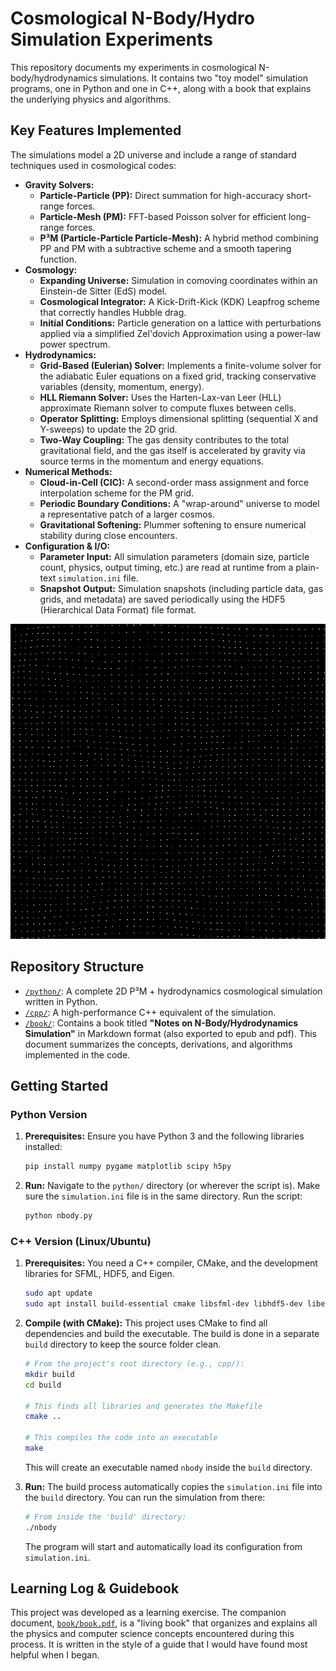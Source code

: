 # Cosmological N-Body/Hydro Simulation Experiments

This repository documents my experiments in cosmological N-body/hydrodynamics simulations. It contains two "toy model" simulation programs, one in Python and one in C++, along with a book that explains the underlying physics and algorithms.

## Key Features Implemented

The simulations model a 2D universe and include a range of standard techniques used in cosmological codes:

* **Gravity Solvers:**
    * **Particle-Particle (PP):** Direct summation for high-accuracy short-range forces.
    * **Particle-Mesh (PM):** FFT-based Poisson solver for efficient long-range forces.
    * **P³M (Particle-Particle Particle-Mesh):** A hybrid method combining PP and PM with a subtractive scheme and a smooth tapering function.
* **Cosmology:**
    * **Expanding Universe:** Simulation in comoving coordinates within an Einstein-de Sitter (EdS) model.
    * **Cosmological Integrator:** A Kick-Drift-Kick (KDK) Leapfrog scheme that correctly handles Hubble drag.
    * **Initial Conditions:** Particle generation on a lattice with perturbations applied via a simplified Zel'dovich Approximation using a power-law power spectrum.
* **Hydrodynamics:**
    * **Grid-Based (Eulerian) Solver:** Implements a finite-volume solver for the adiabatic Euler equations on a fixed grid, tracking conservative variables (density, momentum, energy).
    * **HLL Riemann Solver:** Uses the Harten-Lax-van Leer (HLL) approximate Riemann solver to compute fluxes between cells.
    * **Operator Splitting:** Employs dimensional splitting (sequential X and Y-sweeps) to update the 2D grid.
    * **Two-Way Coupling:** The gas density contributes to the total gravitational field, and the gas itself is accelerated by gravity via source terms in the momentum and energy equations.
* **Numerical Methods:**
    * **Cloud-in-Cell (CIC):** A second-order mass assignment and force interpolation scheme for the PM grid.
    * **Periodic Boundary Conditions:** A "wrap-around" universe to model a representative patch of a larger cosmos.
    * **Gravitational Softening:** Plummer softening to ensure numerical stability during close encounters.
* **Configuration & I/O:**
    * **Parameter Input:** All simulation parameters (domain size, particle count, physics, output timing, etc.) are read at runtime from a plain-text `simulation.ini` file.
    * **Snapshot Output:** Simulation snapshots (including particle data, gas grids, and metadata) are saved periodically using the HDF5 (Hierarchical Data Format) file format.
    
![N-Body Simulation Animation](simulation.gif)

## Repository Structure

* [`/python/`](python/): A complete 2D P³M + hydrodynamics cosmological simulation written in Python.
* [`/cpp/`](cpp/): A high-performance C++ equivalent of the simulation.
* [`/book/`](book/): Contains a book titled **"Notes on N-Body/Hydrodynamics Simulation"** in Markdown format (also exported to epub and pdf). This document summarizes the concepts, derivations, and algorithms implemented in the code.

## Getting Started

### Python Version

1.  **Prerequisites:** Ensure you have Python 3 and the following libraries installed:
    ```bash
    pip install numpy pygame matplotlib scipy h5py
    ```
2.  **Run:** Navigate to the `python/` directory (or wherever the script is). Make sure the `simulation.ini` file is in the same directory. Run the script:
    ```bash
    python nbody.py
    ```

### C++ Version (Linux/Ubuntu)

1.  **Prerequisites:**
    You need a C++ compiler, CMake, and the development libraries for SFML, HDF5, and Eigen.

    ```bash
    sudo apt update
    sudo apt install build-essential cmake libsfml-dev libhdf5-dev libeigen3-dev
    ```

2.  **Compile (with CMake):**
    This project uses CMake to find all dependencies and build the executable. The build is done in a separate `build` directory to keep the source folder clean.

    ```bash
    # From the project's root directory (e.g., cpp/):
    mkdir build
    cd build

    # This finds all libraries and generates the Makefile
    cmake ..

    # This compiles the code into an executable
    make
    ```

    This will create an executable named `nbody` inside the `build` directory.

3.  **Run:**
    The build process automatically copies the `simulation.ini` file into the `build` directory. You can run the simulation from there:

    ```bash
    # From inside the 'build' directory:
    ./nbody
    ```

    The program will start and automatically load its configuration from `simulation.ini`.

## Learning Log & Guidebook

This project was developed as a learning exercise. The companion document, [`book/book.pdf`](book/book.pdf), is a "living book" that organizes and explains all the physics and computer science concepts encountered during this process. It is written in the style of a guide that I would have found most helpful when I began.
